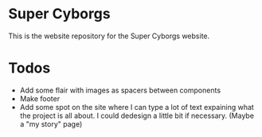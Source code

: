 # Super Cyborgs

This is the website repository for the Super Cyborgs website. 

# Todos

 - Add some flair with images as spacers between components 
 - Make footer
 - Add some spot on the site where I can type a lot of text expaining what the project is all about. I could dedesign a little bit if necessary. (Maybe a "my story" page)